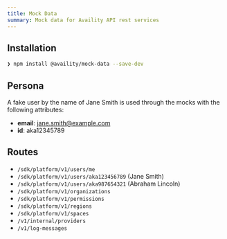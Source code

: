 ```yaml
---
title: Mock Data
summary: Mock data for Availity API rest services
---
```


## Installation

```bash
❯ npm install @availity/mock-data --save-dev
```


## Persona

A fake user by the name of Jane Smith is used through the mocks with the following attributes:

- **email**: jane.smith@example.com
- **id**: aka12345789

## Routes

- `/sdk/platform/v1/users/me`
- `/sdk/platform/v1/users/aka123456789` (Jane Smith)
- `/sdk/platform/v1/users/aka987654321` (Abraham Lincoln)
- `/sdk/platform/v1/organizations`
- `/sdk/platform/v1/permissions`
- `/sdk/platform/v1/regions`
- `/sdk/platform/v1/spaces`
- `/v1/internal/providers`
- `/v1/log-messages`

